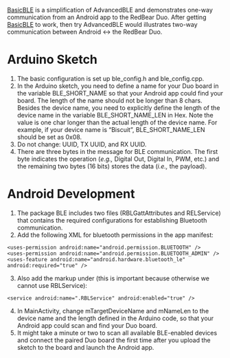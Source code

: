 [BasicBLE](https://github.com/jonfroehlich/CSE590Sp2018/tree/master/A03-BLEBasic) is a simplification of AdvancedBLE and demonstrates one-way communication from an Android app to the RedBear Duo. After getting [BasicBLE](https://github.com/jonfroehlich/CSE590Sp2018/tree/master/A03-BLEBasic) to work, then try AdvancedBLE would illustrates two-way communication between Android <-> the RedBear Duo.

# Arduino Sketch
1. The basic configuration is set up ble_config.h and ble_config.cpp.
2. In the Arduino sketch, you need to define a name for your Duo board in the variable BLE_SHORT_NAME so that your Android app could find your board. The length of the name should not be longer than 8 chars.
Besides the device name, you need to explicitly define the length of the device name in the variable BLE_SHORT_NAME_LEN in Hex. Note the value is one char longer than the actual length of the device name. For example, if your device name is “Biscuit”, BLE_SHORT_NAME_LEN should be set as 0x08.
3. Do not change: UUID, TX UUID, and RX UUID.
4. There are three bytes in the message for BLE communication. The first byte indicates the operation (*e.g.,* Digital Out, Digital In, PWM, etc.) and the remaining two bytes (16 bits) stores the data (*i.e.,* the payload).

# Android Development
1. The package BLE includes two files (RBLGattAttributes and RELService) that contains the required configurations for establishing Bluetooth communication. 
2. Add the following XML for bluetooth permissions in the app manifest:
```
<uses-permission android:name="android.permission.BLUETOOTH" />
<uses-permission android:name="android.permission.BLUETOOTH_ADMIN" />
<uses-feature android:name="android.hardware.bluetooth_le"  android:required="true" />
```
3. Also add the markup <service> under <application> (this is important because otherwise we cannot use RBLService):
```
<service android:name=".RBLService" android:enabled="true" />
```
4. In MainActivity, change mTargetDeviceName and mNameLen to the device name and the length defined in the Arduino code, so that your Android app could scan and find your Duo board.
5. It might take a minute or two to scan all available BLE-enabled devices and connect the paired Duo board the first time after you upload the sketch to the board and launch the Android app. 
